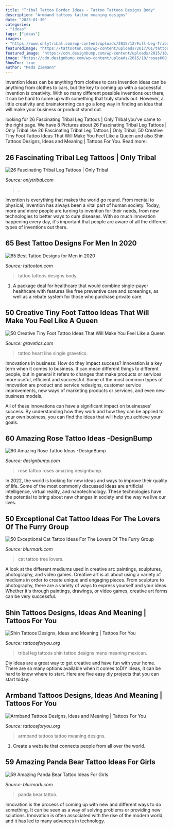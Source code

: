 ```yaml
---
title: "Tribal Tattoo Border Ideas ~ Tattoo Tattoos Designs Body"
description: "Armband tattoos tattoo meaning designs"
date: "2023-01-30"
categories:
- "ideas"
tags: ["ideas"]
images:
- "https://www.onlytribal.com/wp-content/uploads/2015/12/Full-Leg-Tribal-Tattoos.jpg"
featuredImage: "https://tattooton.com/wp-content/uploads/2017/01/tattoos-for-men-121.jpg"
featured_image: "https://cdn.designbump.com/wp-content/uploads/2015/10/roses600_803.jpg"
image: "https://cdn.designbump.com/wp-content/uploads/2015/10/roses600_803.jpg"
ShowToc: true
author: "Meda Ziemann"
---
```



Invention ideas can be anything from clothes to cars
Invention ideas can be anything from clothes to cars, but the key to coming up with a successful invention is creativity. With so many different possible inventions out there, it can be hard to come up with something that truly stands out. However, a little creativity and brainstorming can go a long way in finding an idea that will make your business or product stand out.

	

		
looking for 26 Fascinating Tribal Leg Tattoos | Only Tribal you've came to the right page. We have 8 Pictures about 26 Fascinating Tribal Leg Tattoos | Only Tribal like 26 Fascinating Tribal Leg Tattoos | Only Tribal, 50 Creative Tiny Foot Tattoo Ideas That Will Make You Feel Like a Queen and also Shin Tattoos Designs, Ideas and Meaning | Tattoos For You. Read more:
		
    
## 26 Fascinating Tribal Leg Tattoos | Only Tribal

<img loading=lazy src="https://www.onlytribal.com/wp-content/uploads/2015/12/Full-Leg-Tribal-Tattoos.jpg" onerror="this.onerror=null;this.src='https://tse3.mm.bing.net/th?id=OIP.eGX_suo0UfYNcZuI8iWUUAAAAA&amp;pid=15.1';" alt="26 Fascinating Tribal Leg Tattoos | Only Tribal">

_Source: onlytribal.com_

>. 

	

Invention is everything that makes the world go round. From mental to physical, invention has always been a vital part of human society. Today, more and more people are turning to invention for their needs, from new technologies to better ways to cure diseases. With so much innovation happening every day, it's important that people are aware of all the different types of inventions out there.

    
## 65 Best Tattoo Designs For Men In 2020

<img loading=lazy src="https://tattooton.com/wp-content/uploads/2017/01/tattoos-for-men-121.jpg" onerror="this.onerror=null;this.src='https://tse4.mm.bing.net/th?id=OIP.kG-i9wOtApLyYfoWe1iZaAHaKY&amp;pid=15.1';" alt="65 Best Tattoo Designs for Men in 2020">

_Source: tattooton.com_

>tattoo tattoos designs body. 

	

1) A package deal for healthcare that would combine single-payer healthcare with features like free preventive care and screenings, as well as a rebate system for those who purchase private care.

    
## 50 Creative Tiny Foot Tattoo Ideas That Will Make You Feel Like A Queen

<img loading=lazy src="http://www.gravetics.com/wp-content/uploads/2017/07/Sweet-Single-Line-Heart-Tattoo.jpg" onerror="this.onerror=null;this.src='https://tse4.mm.bing.net/th?id=OIP.AaSJgQCZOgA6SYm4HE4m0AHaJ4&amp;pid=15.1';" alt="50 Creative Tiny Foot Tattoo Ideas That Will Make You Feel Like a Queen">

_Source: gravetics.com_

>tattoo heart line single gravetics. 

	

Innovations in business: How do they impact success?
Innovation is a key term when it comes to business. It can mean different things to different people, but in general it refers to changes that make products or services more useful, efficient and successful.
Some of the most common types of innovation are product and service redesigns, customer service improvements, new ways of marketing products or services, and even new business models.

All of these innovations can have a significant impact on businesses' success. By understanding how they work and how they can be applied to your own business, you can find the ideas that will help you achieve your goals.

    
## 60 Amazing Rose Tattoo Ideas -DesignBump

<img loading=lazy src="https://cdn.designbump.com/wp-content/uploads/2015/10/roses600_803.jpg" onerror="this.onerror=null;this.src='https://tse3.mm.bing.net/th?id=OIP.Wq6_V8II9_t0d3ZLIY8ejAHaJ6&amp;pid=15.1';" alt="60 Amazing Rose Tattoo Ideas -DesignBump">

_Source: designbump.com_

>rose tattoo roses amazing designbump. 

	

In 2022, the world is looking for new ideas and ways to improve their quality of life. Some of the most commonly discussed ideas are artificial intelligence, virtual reality, and nanotechnology. These technologies have the potential to bring about new changes in society and the way we live our lives.

    
## 50 Exceptional Cat Tattoo Ideas For The Lovers Of The Furry Group

<img loading=lazy src="https://www.blurmark.com/wp-content/uploads/2017/06/Mind-Blowing-Little-Cat-On-Tree.jpg" onerror="this.onerror=null;this.src='https://tse1.mm.bing.net/th?id=OIP.eQN3JZaoVL5NpbcNODy2BAHaMY&amp;pid=15.1';" alt="50 Exceptional Cat Tattoo Ideas For The Lovers Of The Furry Group">

_Source: blurmark.com_

>cat tattoo tree lovers. 

	

A look at the different mediums used in creative art: paintings, sculptures, photography, and video games.
Creative art is all about using a variety of mediums in order to create unique and engaging pieces. From sculpture to photography, there are a variety of ways to express yourself and your ideas. Whether it's through paintings, drawings, or video games, creative art forms can be very successful.

    
## Shin Tattoos Designs, Ideas And Meaning | Tattoos For You

<img loading=lazy src="https://www.tattoosforyou.org/wp-content/uploads/2016/03/Tribal-Shin-Tattoos.jpg" onerror="this.onerror=null;this.src='https://tse3.mm.bing.net/th?id=OIP.Kz49GlZBacKTd_TX8NjthQHaJ4&amp;pid=15.1';" alt="Shin Tattoos Designs, Ideas and Meaning | Tattoos For You">

_Source: tattoosforyou.org_

>tribal leg tattoos shin tattoo designs mens meaning mexican. 

	

Diy ideas are a great way to get creative and have fun with your home. There are so many options available when it comes toDIY ideas, it can be hard to know where to start. Here are five easy diy projects that you can start today: 

    
## Armband Tattoos Designs, Ideas And Meaning | Tattoos For You

<img loading=lazy src="http://www.tattoosforyou.org/wp-content/uploads/2016/05/Black-Armband-Tattoo.jpg" onerror="this.onerror=null;this.src='https://tse1.mm.bing.net/th?id=OIP.Pq_OOa7WvXnfv9LVqXxJhAHaHa&amp;pid=15.1';" alt="Armband Tattoos Designs, Ideas and Meaning | Tattoos For You">

_Source: tattoosforyou.org_

>armband tattoos tattoo meaning designs. 

	

1. Create a website that connects people from all over the world.

    
## 59 Amazing Panda Bear Tattoo Ideas For Girls

<img loading=lazy src="https://www.blurmark.com/wp-content/uploads/2017/04/Panda-Bear-With-Rose.jpg" onerror="this.onerror=null;this.src='https://tse4.mm.bing.net/th?id=OIP.b7zmfCQYeUxhjvHZHpQm9gHaHa&amp;pid=15.1';" alt="59 Amazing Panda Bear Tattoo Ideas For Girls">

_Source: blurmark.com_

>panda bear tattoo. 

	

Innovation is the process of coming up with new and different ways to do something. It can be seen as a way of solving problems or providing new solutions. Innovation is often associated with the rise of the modern world, and it has led to many advances in technology.

